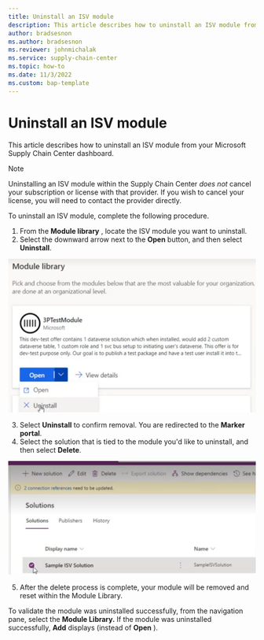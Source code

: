 ```yaml
---
title: Uninstall an ISV module
description: This article describes how to uninstall an ISV module from your Microsoft Supply Chain Center dashboard
author: bradsesnon
ms.author: bradsesnon
ms.reviewer: johnmichalak
ms.service: supply-chain-center
ms.topic: how-to
ms.date: 11/3/2022
ms.custom: bap-template
---
```


# Uninstall an ISV module

This article describes how to uninstall an ISV module from your Microsoft Supply Chain Center dashboard.

>[!Note]
> Uninstalling an ISV module within the Supply Chain Center _does not_ cancel your subscription or license with that provider. If you wish to cancel your license, you will need to contact the provider directly.

To uninstall an ISV module, complete the following procedure.

1. From the **Module library** , locate the ISV module you want to uninstall.
2. Select the downward arrow next to the **Open** button, and then select **Uninstall**.

![A screenshot of the Module library with the Open button dropdown expanded.](media/uninstall-isv-module.png)

3. Select **Uninstall** to confirm removal. You are redirected to the **Marker portal**.
4. Select the solution that is tied to the module you'd like to uninstall, and then select **Delete**.

![A screenshot of the Solutions section in Maker portal.](media/maker-portal.png)

5. After the delete process is complete, your module will be removed and reset within the Module Library.

To validate the module was uninstalled successfully, from the navigation pane, select the **Module Library.** If the module was uninstalled successfully, **Add** displays (instead of **Open** ).
